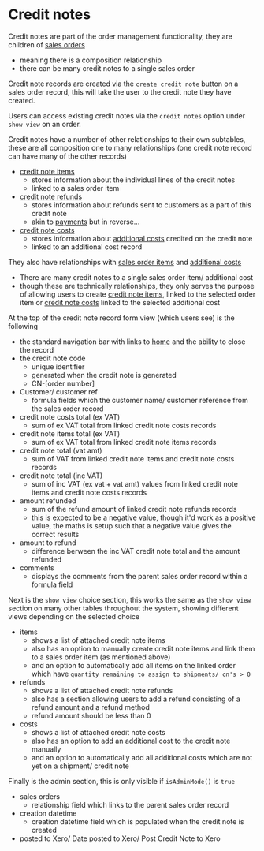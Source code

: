 # Credit notes

Credit notes are part of the order management functionality, they are children of [sales orders](salesOrders.md)
- meaning there is a composition relationship
- there can be many credit notes to a single sales order

Credit note records are created via the `create credit note` button on a sales order record, this will take the user to the credit note they have created.

Users can access existing credit notes via the `credit notes` option under `show view` on an order.

Credit notes have a number of other relationships to their own subtables, these are all composition one to many relationships (one credit note record can have many of the other records)
- [credit note items](creditNoteItems.md)
    - stores information about the individual lines of the credit notes
    - linked to a sales order item
- [credit note refunds](creditNoteRefunds.md)
    - stores information about refunds sent to customers as a part of this credit note
    - akin to [payments](payments.md) but in reverse...
- [credit note costs](creditNoteCosts.md)
    - stores information about [additional costs](additionalCosts.md) credited on the credit note
    - linked to an additional cost record

They also have relationships with [sales order items](salesOrderItems.md) and [additional costs](additionalCosts.md)
- There are many credit notes to a single sales order item/ additional cost
- though these are technically relationships, they only serves the purpose of allowing users to create [credit note items](creditNoteItems.md), linked to the selected order item or [credit note costs](creditNoteCosts.md) linked to the selected additional cost

At the top of the credit note record form view (which users see) is the following
- the standard navigation bar with links to [home](home.md) and the ability to close the record
- the credit note code
    - unique identifier
    - generated when the credit note is generated 
    - CN-[order number]
- Customer/ customer ref
    - formula fields which the customer name/ customer reference from the sales order record
- credit note costs total (ex VAT)
    - sum of ex VAT total from linked credit note costs records
- credit note items total (ex VAT)
    - sum of ex VAT total from linked credit note items records
- credit note total (vat amt)
    - sum of VAT from linked credit note items and credit note costs records
- credit note total (inc VAT)
    - sum of inc VAT (ex vat + vat amt) values from linked credit note items and credit note costs records
- amount refunded
    - sum of the refund amount of linked credit note refunds records
    - this is expected to be a negative value, though it'd work as a positive value, the maths is setup such that a negative value gives the correct results
- amount to refund 
    - difference berween the inc VAT credit note total and the amount refunded 
- comments
    - displays the comments from the parent sales order record within a formula field 

Next is the `show view` choice section, this works the same as the `show view` section on many other tables throughout the system, showing different views depending on the selected choice
- items
    - shows a list of attached credit note items
    - also has an option to manually create credit note items and link them to a sales order item (as mentioned above)
    - and an option to automatically add all items on the linked order which have `quantity remaining to assign to shipments/ cn's > 0` 
- refunds
    - shows a list of attached credit note refunds
    - also has a section allowing users to add a refund consisting of a refund amount and a refund method
    - refund amount should be less than 0 
- costs
    - shows a list of attached credit note costs
    - also has an option to add an additional cost to the credit note manually
    - and an option to automatically add all additional costs which are not yet on a shipment/ credit note

Finally is the admin section, this is only visible if `isAdminMode()` is `true`
- sales orders
    - relationship field which links to the parent sales order record
- creation datetime
    - creation datetime field which is populated when the credit note is created
- posted to Xero/ Date posted to Xero/ Post Credit Note to Xero